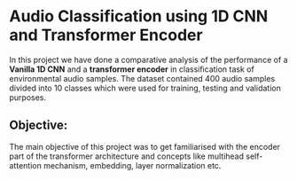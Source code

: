 # Audio Classification using 1D CNN and Transformer Encoder

In this project we have done a comparative analysis of the performance of a **Vanilla 1D CNN** and a **transformer encoder** in classification task of environmental audio samples.
The dataset contained 400 audio samples divided into 10 classes which were used for training, testing and validation purposes.

## Objective:

The main objective of this project was to get familiarised with the encoder part of the transformer architecture and concepts like multihead self-attention mechanism, embedding, layer normalization etc. 